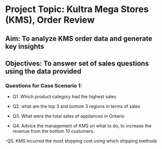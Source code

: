 # Project Topic: Kultra Mega Stores (KMS), Order Review 
## Aim: To analyze KMS order data and generate key insights

## Objectives: To answer set of sales questions using the data provided 
### Questions for Case Scenario 1: 
- Q1. Which product category had the highest sales

- Q2. what are the top 3 and bottom 3 regions in terms of sales 

- Q3. What were the total sales of appliances in Ontario
  
- Q4. Advice the management of KMS on what to do, to increase the revenue from the bottom  10 customers.
  
-Q5. KMS incurred the most shipping cost using which shipping methods 

